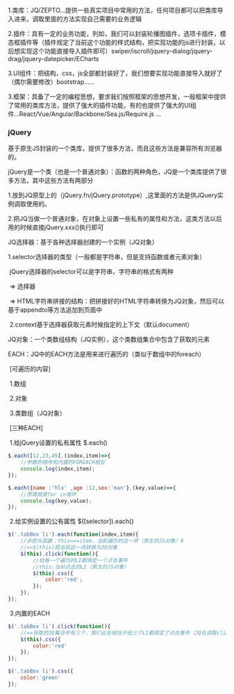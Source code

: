 ​	1.类库：JQ/ZEPTO...提供一些真实项目中常用的方法，任何项目都可以把类库导入进来，调取里面的方法实现自己需要的业务逻辑

​	2.插件：具有一定的业务功能，列如，我们可以封装轮播图插件，选项卡插件，模态框插件等（插件规定了当前这个功能的样式结构，把实现功能的js进行封装，以后想实现这个功能直接导入插件即可）swiper/iscroll/jquery-dialog/jquery-drag/jquery-datepicker/ECharts

​	3.UI组件：把结构，css，js全部都封装好了，我们想要实现功能直接导入就好了（偶尔需要修改）bootstrap......

​	3.框架：具备了一定的编程思想，要求我们按照框架的思想开发，一般框架中提供了常用的类库方法，提供了强大的插件功能，有的也提供了强大的UI组件...React/Vue/Angular/Backbone/Sea.js/Require.js ...

### jQuery

基于原生JS封装的一个类库，提供了很多方法，而且这些方法是兼容所有浏览器的。

jQuery是一个类（也是一个普通对象）：函数的两种角色，JQ是一个类库提供了很多方法，其中这些方法有两部分

​		1.放到JQ原型上的（jQuery.fn/jQuery.prototype）,这里面的方法是供JQuery实例调取使用的。

























​		2.把JQ当做一个普通对象，在对象上设置一些私有的属性和方法，这类方法以后用的时候直接jQuery.xxx()执行即可

JQ选择器：基于各种选择器创建的一个实例（JQ对象）

​	1.selector选择器的类型（一般都是字符串，但是支持函数或者元素对象）

​		jQuery选择器的selector可以是字符串，字符串的格式有两种

​			=> 选择器

​			=> HTML字符串拼接的结构：把拼接好的HTML字符串转换为JQ对象，然后可以基于appendto等方法追加到页面中

​	2.context基于选择器获取元素时候指定的上下文（默认document）

JQ对象：一个类数组结构（JQ实例），这个类数组集合中包含了获取的元素

EACH：JQ中的EACH方法是用来进行遍历的（类似于数组中的foreach）

​	[可遍历的内容]

​		1.数组

​		2.对象	

​		3.类数组（JQ对象）

​	[三种EACH]

​		1.给jQuery设置的私有属性	$.each()

```javascript
$.each([12,23,45],(index,item)=>{
    //参数的顺序和内置的FOREACH相反
    console.log(index,item);
});

$.each({name :'hlx' ,age :12,sex:'man'},(key,value)=>{
    //原理就是for in循环
    console.log(key,value);
});
```

​		2.给实例设置的公有属性	$([selector]).each()

```javascript
$('.tabBox li').each(function(index,item){
	//非箭头函数：this===item，当前遍历的这一项（原生的JS对象）0
    //=>$(this)把当前这一项转换为JQ对象
    $(this).click(function(){
       	//给每一个遍历的LI都绑定一个点击事件
       	//this:当前点击的LI（原生的JS对象）
        $(this).css({
            color:'red';
        });
    });
});
```

​		3.内置的EACH

```javascript
$('.tabBox li').click(function(){
    //=>获取的JQ集合中有三个，我们此处相当于给三个LI都绑定了点击事件（JQ在调取click的时候，会默认把三个集合EACH遍历，把每一项都给click了）
    $(this).css({
        color:'red'
    });
});

$('.tabBox li').css({
    color:'green'
});
```











